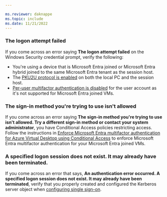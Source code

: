```yaml
---

ms.reviewer: daknappe
ms.topic: include
ms.date: 11/21/2022
---
```


### The logon attempt failed

If you come across an error saying **The logon attempt failed** on the Windows Security credential prompt, verify the following:

- You're using a device that is Microsoft Entra joined or Microsoft Entra hybrid joined to the same Microsoft Entra tenant as the session host.
- The [PKU2U protocol is enabled](/windows/security/threat-protection/security-policy-settings/network-security-allow-pku2u-authentication-requests-to-this-computer-to-use-online-identities) on both the local PC and the session host.
- [Per-user multifactor authentication is disabled](/azure/virtual-desktop/set-up-mfa?tabs=avd#azure-ad-joined-session-host-vms#azure-ad-joined-session-host-vms) for the user account as it's not supported for Microsoft Entra joined VMs.

### The sign-in method you're trying to use isn't allowed

If you come across an error saying **The sign-in method you're trying to use isn't allowed. Try a different sign-in method or contact your system administrator**, you have Conditional Access policies restricting access. Follow the instructions in [Enforce Microsoft Entra multifactor authentication for Azure Virtual Desktop using Conditional Access](/azure/virtual-desktop/set-up-mfa?tabs=avd#azure-ad-joined-session-host-vms#azure-ad-joined-session-host-vms) to enforce Microsoft Entra multifactor authentication for your Microsoft Entra joined VMs.

### A specified logon session does not exist. It may already have been terminated.

If you come across an error that says, **An authentication error occurred. A specified logon session does not exist. It may already have been terminated**, verify that you properly created and configured the Kerberos server object when [configuring single sign-on](/azure/virtual-desktop/configure-single-sign-on).
